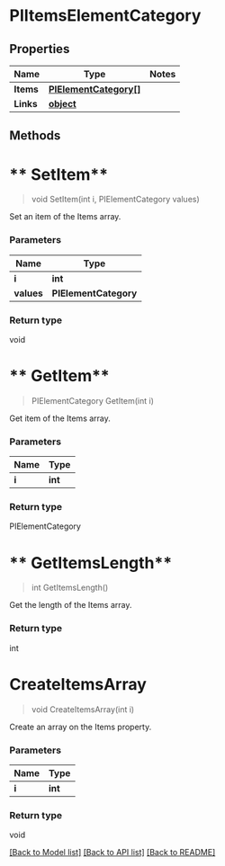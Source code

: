 # PIItemsElementCategory

## Properties
Name | Type | Notes
------------ | ------------- | -------------
**Items** | **[**PIElementCategory[]**](../Model/PIElementCategory.md)**
**Links** | **[**object**](../Model/Object.md)**

## Methods

# ** SetItem**
> void  SetItem(int i, PIElementCategory values)

Set an item of the Items array.

### Parameters

Name | Type
------------- | -------------
 **i** | **int**
 **values** | **PIElementCategory**

### Return type

void


# ** GetItem**
> PIElementCategory  GetItem(int i)

Get item of the Items array.

### Parameters

Name | Type
------------- | -------------
 **i** | **int**

### Return type

PIElementCategory


# ** GetItemsLength**
> int  GetItemsLength()

Get the length of the Items array.


### Return type

int


# **CreateItemsArray**
> void CreateItemsArray(int i)

Create an array on the Items property.

### Parameters

Name | Type
------------- | -------------
 **i** | **int**

### Return type

void

[[Back to Model list]](../../README.md#documentation-for-models) [[Back to API list]](../../README.md#documentation-for-api-endpoints) [[Back to README]](../../README.md)
